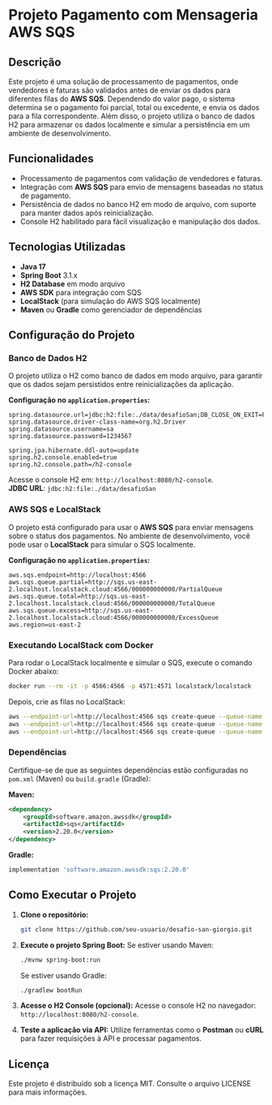 
# Projeto Pagamento com Mensageria AWS SQS

## Descrição

Este projeto é uma solução de processamento de pagamentos, onde vendedores e faturas são validados antes de enviar os dados para diferentes filas do **AWS SQS**. Dependendo do valor pago, o sistema determina se o pagamento foi parcial, total ou excedente, e envia os dados para a fila correspondente. Além disso, o projeto utiliza o banco de dados H2 para armazenar os dados localmente e simular a persistência em um ambiente de desenvolvimento.

## Funcionalidades

- Processamento de pagamentos com validação de vendedores e faturas.
- Integração com **AWS SQS** para envio de mensagens baseadas no status de pagamento.
- Persistência de dados no banco H2 em modo de arquivo, com suporte para manter dados após reinicialização.
- Console H2 habilitado para fácil visualização e manipulação dos dados.

## Tecnologias Utilizadas

- **Java 17**
- **Spring Boot** 3.1.x
- **H2 Database** em modo arquivo
- **AWS SDK** para integração com SQS
- **LocalStack** (para simulação do AWS SQS localmente)
- **Maven** ou **Gradle** como gerenciador de dependências

## Configuração do Projeto

### Banco de Dados H2

O projeto utiliza o H2 como banco de dados em modo arquivo, para garantir que os dados sejam persistidos entre reinicializações da aplicação.

**Configuração no `application.properties`:**
```properties
spring.datasource.url=jdbc:h2:file:./data/desafioSan;DB_CLOSE_ON_EXIT=FALSE;AUTO_RECONNECT=TRUE
spring.datasource.driver-class-name=org.h2.Driver
spring.datasource.username=sa
spring.datasource.password=1234567

spring.jpa.hibernate.ddl-auto=update
spring.h2.console.enabled=true
spring.h2.console.path=/h2-console
```

Acesse o console H2 em: `http://localhost:8080/h2-console`.  
**JDBC URL**: `jdbc:h2:file:./data/desafioSan`

### AWS SQS e LocalStack

O projeto está configurado para usar o **AWS SQS** para enviar mensagens sobre o status dos pagamentos. No ambiente de desenvolvimento, você pode usar o **LocalStack** para simular o SQS localmente.

**Configuração no `application.properties`:**
```properties
aws.sqs.endpoint=http://localhost:4566
aws.sqs.queue.partial=http://sqs.us-east-2.localhost.localstack.cloud:4566/000000000000/PartialQueue
aws.sqs.queue.total=http://sqs.us-east-2.localhost.localstack.cloud:4566/000000000000/TotalQueue
aws.sqs.queue.excess=http://sqs.us-east-2.localhost.localstack.cloud:4566/000000000000/ExcessQueue
aws.region=us-east-2
```

### Executando LocalStack com Docker

Para rodar o LocalStack localmente e simular o SQS, execute o comando Docker abaixo:

```bash
docker run --rm -it -p 4566:4566 -p 4571:4571 localstack/localstack
```

Depois, crie as filas no LocalStack:

```bash
aws --endpoint-url=http://localhost:4566 sqs create-queue --queue-name PartialQueue
aws --endpoint-url=http://localhost:4566 sqs create-queue --queue-name TotalQueue
aws --endpoint-url=http://localhost:4566 sqs create-queue --queue-name ExcessQueue
```

### Dependências

Certifique-se de que as seguintes dependências estão configuradas no `pom.xml` (Maven) ou `build.gradle` (Gradle):

**Maven:**
```xml
<dependency>
    <groupId>software.amazon.awssdk</groupId>
    <artifactId>sqs</artifactId>
    <version>2.20.0</version>
</dependency>
```

**Gradle:**
```groovy
implementation 'software.amazon.awssdk:sqs:2.20.0'
```

## Como Executar o Projeto

1. **Clone o repositório:**
   ```bash
   git clone https://github.com/seu-usuario/desafio-san-giorgio.git
   ```

2. **Execute o projeto Spring Boot:**
   Se estiver usando Maven:
   ```bash
   ./mvnw spring-boot:run
   ```

   Se estiver usando Gradle:
   ```bash
   ./gradlew bootRun
   ```

3. **Acesse o H2 Console (opcional):**
   Acesse o console H2 no navegador: `http://localhost:8080/h2-console`.

4. **Teste a aplicação via API:**
   Utilize ferramentas como o **Postman** ou **cURL** para fazer requisições à API e processar pagamentos.

## Licença

Este projeto é distribuído sob a licença MIT. Consulte o arquivo LICENSE para mais informações.

